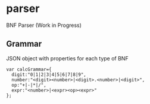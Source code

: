 # parser
BNF Parser (Work in Progress)


## Grammar
JSON object with properties for each type of BNF
```
var calcGrammar={
  digit:"0|1|2|3|4|5|6|7|8|9",
  number:"<digit><number>|<digit>.<number>|<digit>",
  op:"+|-|*|/",
  expr:"<number>|<expr><op><expr>"
};
```

